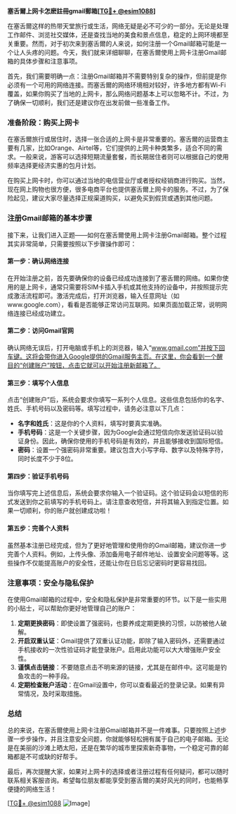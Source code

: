 **塞舌爾上网卡怎麽註冊gmail郵箱[[TG💪+ @esim1088](https://t.me/s/esim1088)]**

在塞舌爾这样的热带天堂旅行或生活，网络无疑是必不可少的一部分。无论是处理工作邮件、浏览社交媒体，还是查找当地的美食和景点信息，稳定的上网环境都至关重要。然而，对于初次来到塞舌爾的人来说，如何注册一个Gmail邮箱可能是一个让人头疼的问题。今天，我们就来详细聊聊，在塞舌爾使用上网卡注册Gmail邮箱的具体步骤和注意事项。

首先，我们需要明确一点：注册Gmail邮箱并不需要特别复杂的操作，但前提是你必须有一个可用的网络连接。而塞舌爾的网络环境相对较好，许多地方都有Wi-Fi覆盖，如果你购买了当地的上网卡，那么网络问题基本上可以忽略不计。不过，为了确保一切顺利，我们还是建议你在出发前做一些准备工作。

### 准备阶段：购买上网卡

在塞舌爾旅行或居住时，选择一张合适的上网卡是非常重要的。塞舌爾的运营商主要有几家，比如Orange、Airtel等，它们提供的上网卡种类繁多，适合不同的需求。一般来说，游客可以选择短期流量套餐，而长期居住者则可以根据自己的使用频率选择更经济实惠的包月计划。

在购买上网卡时，你可以通过当地的电信营业厅或者授权经销商进行购买。当然，现在网上购物也很方便，很多电商平台也提供塞舌爾上网卡的服务。不过，为了保险起见，建议大家尽量选择正规渠道购买，以避免买到假货或遇到其他问题。

### 注册Gmail邮箱的基本步骤

接下来，让我们进入正题——如何在塞舌爾使用上网卡注册Gmail邮箱。整个过程其实非常简单，只需要按照以下步骤操作即可：

#### 第一步：确认网络连接

在开始注册之前，首先要确保你的设备已经成功连接到了塞舌爾的网络。如果你使用的是上网卡，通常只需要将SIM卡插入手机或其他支持的设备中，并按照提示完成激活流程即可。激活完成后，打开浏览器，输入任意网址（如www.google.com），看看是否能够正常访问互联网。如果页面加载正常，说明网络连接已经成功建立。

#### 第二步：访问Gmail官网

确认网络无误后，打开电脑或手机上的浏览器，输入“www.gmail.com”并按下回车键。这将会带你进入Google提供的Gmail服务主页。在这里，你会看到一个醒目的“创建账户”按钮，点击它就可以开始注册新邮箱了。

#### 第三步：填写个人信息

点击“创建账户”后，系统会要求你填写一系列个人信息。这些信息包括你的名字、姓氏、手机号码以及密码等。填写过程中，请务必注意以下几点：

- **名字和姓氏**：这是你的个人资料，填写时要真实准确。
- **手机号码**：这是一个关键步骤，因为Google会通过短信向你发送验证码以验证身份。因此，确保你使用的手机号码是有效的，并且能够接收到国际短信。
- **密码**：设置一个强密码非常重要。建议包含大小写字母、数字以及特殊字符，同时长度不少于8位。

#### 第四步：验证手机号码

当你填写完上述信息后，系统会要求你输入一个验证码。这个验证码会以短信的形式发送到你之前填写的手机号码上。请注意查收短信，并将其输入到指定位置。如果一切顺利，你的账户就创建成功啦！

#### 第五步：完善个人资料

虽然基本注册已经完成，但为了更好地管理和使用你的Gmail邮箱，建议你进一步完善个人资料。例如，上传头像、添加备用电子邮件地址、设置安全问题等等。这些操作不仅能提高账户的安全性，还能让你在日后忘记密码时更容易找回。

### 注意事项：安全与隐私保护

在使用Gmail邮箱的过程中，安全和隐私保护是非常重要的环节。以下是一些实用的小贴士，可以帮助你更好地管理自己的账户：

1. **定期更换密码**：即使设置了强密码，也要养成定期更换的习惯，以防被他人破解。
2. **开启双重认证**：Gmail提供了双重认证功能，即除了输入密码外，还需要通过手机接收的一次性验证码才能登录账户。启用此功能可以大大增强账户安全性。
3. **谨慎点击链接**：不要随意点击不明来源的链接，尤其是在邮件中。这可能是钓鱼攻击的一种手段。
4. **定期检查账户活动**：在Gmail设置中，你可以查看最近的登录记录。如果有异常情况，及时采取措施。

### 总结

总的来说，在塞舌爾使用上网卡注册Gmail邮箱并不是一件难事。只要按照上述步骤一步步操作，并且注意安全问题，你就能够轻松拥有属于自己的电子邮箱。无论是在美丽的沙滩上晒太阳，还是在繁华的城市里探索新奇事物，一个稳定可靠的邮箱都是不可或缺的好帮手。

最后，再次提醒大家，如果对上网卡的选择或者注册过程有任何疑问，都可以随时联系相关客服咨询。希望每位朋友都能享受到塞舌爾的美好风光的同时，也能畅享便捷的网络生活！

[[TG💪+ @esim1088](https://t.me/s/esim1088) ![Image](https://i.postimg.cc/4NQfJmqS/Snipaste-2025-05-13-00-14-12.png)]